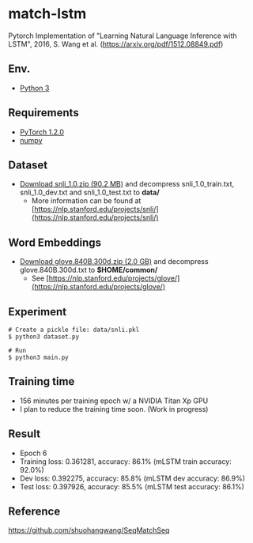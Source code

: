 # match-lstm
Pytorch Implementation of "Learning Natural Language Inference with LSTM", 2016, S. Wang et al. (https://arxiv.org/pdf/1512.08849.pdf)


## Env.
* [Python 3](https://www.python.org/downloads/)

## Requirements
* [PyTorch 1.2.0](https://pytorch.org)
* [numpy](https://www.numpy.org)

## Dataset
* [Download snli_1.0.zip (90.2 MB)](https://nlp.stanford.edu/projects/snli/snli_1.0.zip) and decompress snli_1.0_train.txt, snli_1.0_dev.txt and snli_1.0_test.txt to __data/__
    * More information can be found at [https://nlp.stanford.edu/projects/snli/](https://nlp.stanford.edu/projects/snli/)

## Word Embeddings
* [Download glove.840B.300d.zip (2.0 GB)](http://nlp.stanford.edu/data/glove.840B.300d.zip) and decompress glove.840B.300d.txt to __$HOME/common/__
    * See [https://nlp.stanford.edu/projects/glove/](https://nlp.stanford.edu/projects/glove/)

## Experiment
```
# Create a pickle file: data/snli.pkl
$ python3 dataset.py

# Run
$ python3 main.py
``` 

## Training time
* 156 minutes per training epoch w/ a NVIDIA Titan Xp GPU
* I plan to reduce the training time soon. (Work in progress)

## Result
* Epoch 6
* Training loss: 0.361281, accuracy: 86.1% (mLSTM train accuracy: 92.0%)
* Dev loss: 0.392275, accuracy: 85.8% (mLSTM dev accuracy: 86.9%)
* Test loss: 0.397926, accuracy: 85.5% (mLSTM test accuracy: 86.1%)

## Reference
https://github.com/shuohangwang/SeqMatchSeq
